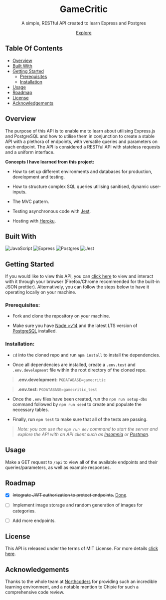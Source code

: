 <h1 align="center"> GameCritic </h1>
<p align="center">A simple, RESTful API created to learn Express and Postgres</p>
<p align="center"><a href="https://gamecritic.herokuapp.com/api">Explore</a>

## Table Of Contents

- [Overview](#overview)
- [Built With](#built-with)
- [Getting Started](#getting-started)
  - [Prerequisites](#prerequisites)
  - [Installation](#installation)
- [Usage](#usage)
- [Roadmap](#roadmap)
- [License](#license)
- [Acknowledgements](#acknowledgements)

## Overview

The purpose of this API is to enable me to learn about utilising Express.js and PostgreSQL and how to utilise them in conjunction to create a stable API with a plethora of endpoints, with versatile queries and parameters on each endpoint. The API is considered a RESTful API with stateless requests and a uniform interface.


**Concepts I have learned from this project:**

- How to set up different environments and databases for production, development and testing.

- How to structure complex SQL queries utilising sanitised, dynamic user-inputs.

- The MVC pattern.

- Testing asynchronous code with [Jest](https://jestjs.io/).

- Hosting with [Heroku](https://heroku.com).

## Built With

<img src="https://img.shields.io/badge/JavaScript-323330?style=for-the-badge&logo=javascript&logoColor=F7DF1E" alt="JavaScript"/> <img src="https://img.shields.io/badge/Express.js-0F9A41?style=for-the-badge&logo=express" alt="Express" /> <img src="https://img.shields.io/badge/Postgres-32668E?style=for-the-badge&logo=postgresql&logoColor=FFF" alt="Postgres" /> <img src="https://img.shields.io/badge/Jest-C21325?style=for-the-badge&logo=jest" alt="Jest" />

## Getting Started

If you would like to view this API, you can [click here](https://gamecritic.herokuapp.com/api) to view and interact with it through your browser (Firefox/Chrome recommended for the built-in JSON prettier). Alternatively, you can follow the steps below to have it operating locally on your machine.

### Prerequisites:

- Fork and clone the repository on your machine.

- Make sure you have [Node >v14](https://nodejs.org/en/) and the latest LTS version of [PostgreSQL](https://www.postgresql.org/) installed.

### Installation:

- `cd` into the cloned repo and run `npm install` to install the dependencies.

- Once all dependencies are installed, create a `.env.test` and `.env.development` file within the root directory of the cloned repo.

> **.env.development:** `PGDATABASE=gamecritic`

> **.env.test:** `PGDATABASE=gamecritic_test`

- Once the `.env` files have been created, run the `npm run setup-dbs` command followed by `npm run seed` to create and populate the necessary tables.

- Finally, run `npm test` to make sure that all of the tests are passing.

> _Note: you can use the `npm run dev` command to start the server and explore the API with an API client such as [Insomnia](https://insomnia.rest/download) or [Postman](https://www.postman.com/)._

## Usage

Make a GET request to `/api` to view all of the available endpoints and their queries/parameters, as well as example responses.

## Roadmap

- [x] ~~Integrate JWT authorization to protect endpoints.~~ [Done](https://github.com/sanctumlysis/gamecritic/issues/1).

- [ ] Implement image storage and random generation of images for categories.

- [ ] Add more endpoints.

## License

This API is released under the terms of MIT License. For more details [click here](https://mit-license.org/).

## Acknowledgements

Thanks to the whole team at [Northcoders](https://northcoders.com/) for providing such an incredible learning environment, and a notable mention to Chipie for such a comprehensive code review.
